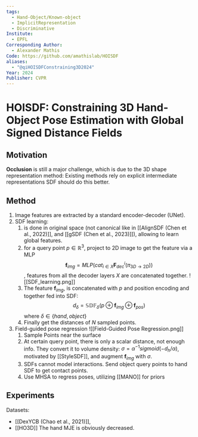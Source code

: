 ```yaml
---
tags:
  - Hand-Object/Known-object
  - ImplicitRepresentation
  - Discriminative
Institute:
  - EPFL
Corresponding Author:
  - Alexander Mathis
Code: https://github.com/amathislab/HOISDF
aliases:
  - "@qiHOISDFConstraining3D2024"
Year: 2024
Publisher: CVPR
---
```

# HOISDF: Constraining 3D Hand-Object Pose Estimation with Global Signed Distance Fields
## Motivation
**Occlusion** is still a major challenge, which is due to the 3D shape representation method:
Existing methods rely on explicit intermediate representations
SDF should do this better.
## Method
1. Image features are extracted by a standard encoder-decoder (UNet).
2. SDF learning: 
	1. is done in original space (not canonical like in [[AlignSDF (Chen et al., 2022)]], and [[gSDF (Chen et al., 2023)]]), allowing to learn global features.
	2. for a query point $p\in\mathbb{R}^3$, project to 2D image to get the feature via a MLP$$\mathbf{f}_{img}=MLP(cat_{i\in X}\mathbf{F}^i_{dec}(\pi_{3D\rightarrow 2D}))$$, features from all the decoder layers $X$ are concatenated together.
	![[SDF_learning.png]]
	3. The feature $\mathbf{f}_{img}$, is concatenated with $p$ and position encoding and together fed into SDF:$$d_\delta = \mathbb{SDF}_\delta(p\oplus\mathbf{f}_{img}\oplus\mathbf{f}_{pos})$$ where $\delta \in \{hand, object\}$
	4. Finally get the distances of $N$ sampled points.
3. Field-guided pose regression
![[Field-Guided Pose Regression.png]]
	1. Sample Points near the surface
	2. At certain query point, there is only a scalar distance, not enough info. They convert it to volume density: $\sigma = \alpha^{-1}sigmoid(-d_h/\alpha)$, motivated by [[StyleSDF]], and augment $\mathbf{f}_{img}$ with $\sigma$.
	3. SDFs cannot model interactions. Send object query points to hand SDF to get contact points.
	4. Use MHSA to regress poses, utilizing [[MANO]] for priors
## Experiments
Datasets:
* [[DexYCB (Chao et al., 2021)]],
* [[HO3D]]
The hand MJE is obviously decreased.